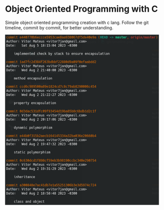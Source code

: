 # Object Oriented Programming with C

Simple object oriented programming creation with c lang. Follow the git timeline, commit by commit, for better understanding.

![git timeline](assets/git-timeline.png)
